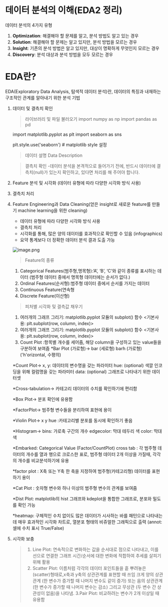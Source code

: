 # 데이터 분석의 이해(EDA2 정리)

데이터 분석의 4가지 유형  
1. __Optimization__: 해결해야 할 문제를 알고, 분석 방법도 알고 있는 경우  
2. __Solution__: 해결해야 할 문제는 알고 있지만, 분석 방법을 모르는 경우  
3. __Insight__: 기존의 분석 방법은 알고 있지만, 대상이 명확하게 무엇인지 모르는 경우  
4. __Discovery__: 분석 대상과 분석 방법을 모두 모르는 경우

# EDA란?

EDA(Exploratory Data Analysis, 탐색적 데이터 분석)란, 데이터의 특징과 내재하는 구조적인 관계를 알아내기 위한 분석 기법

1. 데이터 및 결측치 확인

    > 라이브러리 및 파일 불러오기
    import numpy as np
    import pandas as pd
    
    import matplotlib.pyplot as plt
    import seaborn as sns
    
    plt.style.use('seaborn')  # matplotlib style 설정
    
    > 데이터 설명 Data Description
    
    > 결측치 확인
    -데이터 분석을 본격적으로 들어가기 전에, 반드시 데이터에 결측치(null)가 있는지 확인하고, 있다면 처리를 해 주어야 합니다.


2. Feature 분석 및 시각화 (데이터 유형에 따라 다양한 시각화 방식 사용)
3. 결측치 처리
4. Feature Engineering과 Data Cleaning(얻은 insight로 새로운 feature를 만들기 machine learning을 위한 cleaning)

    >
    - 데이터 유형에 따라 다양한 시각화 방식 사용
    - 결측치 처리
    - 시각화를 통해, 많은 양의 데이터를 효과적으로 확인할 수 있음 (infographics) 
    - 요약 통계보다 더 정확한 데이터 분석 결과 도출 가능
    
    ![image.png](attachment:image.png)
    
    > Feature의 종류
    1. Categorical Features(범주형,명목형):‘A’, ‘B’, ‘C’와 같이 종류를 표시하는 데이터 (범주형 데이터 중에서 명목형 데이터에는 순서가 없다.)
    2. Ordinal Features(순서형):범주형 데이터 중에서 순서를 가지는 데이터
    3. Continuous Feature(연속형
    4. Discrete Feature(이산형)
    
    > 피처별 시각화 및 결측값 채우기
    1. 여러개의 그래프 그리기: matplotlib.pyplot 모듈의 subplot() 함수 <기본사용: plt.subplot(row, column, index)>
    2. 여러개의 그래프 그리기: matplotlib.pyplot 모듈의 subplot() 함수 <기본사용: plt.subplot(row, column, index)>
    3. Count Plot :항목별 개수를 세어줌, 해당 column을 구성하고 있는 value들을 구분하여 보여줌
    *Bar Plot (가로형)-> bar (세로형) barh (가로형) ('h'orizontal, 수평의)
    
    *Count Plot-> x, y: 데이터의 변수명을 갖는 파라미터
    hue: (optional) 색깔 인코딩을 위해 컬럼명을 갖는 파라미터
    data: (optional) 그래프로 나타내기 위한 데이터셋
    
    *Cross-tabulation-> 카테고리 데이터의 수치를 확인하기에 편리함
    
    *Box Plot-> 분포 확인에 유용함
    
    *FactorPlot-> 범주형 변수들을 분리하여 표현에 용이
    
    *Violin Plot-> 
    x
    y
    hue
    :카테고리별 분포를 동시에 확인하기 좋음
    
    *Histogram->
    bins: 가로축 구간의 개수
    edgecolor: 막대 테두리 색 
    color: 막대 색
    
    *Embarked: Categorical Value (Factor/CountPlot)
    cross tab : 각 범주형 데이터의 개수를 열과 행으로 크로스한 표로, 범주형 데이터 2개 이상을 가질때, 각각의 개수를 비교분석하기에 유용
    
    *factor plot : X축 또는 Y축 한 축을 지정하여 범주형(카테고리형) 데이터를 표현하기 용이
    
    *Cat Plot : 숫자형 변수와 하나 이상의 범주형 변수의 관계를 보여줌
    
    *Dist Plot: matplotlib의 hist 그래프와 kdeplot을 통합한 그래프로, 분포와 밀도를 확인 가능
    
    *heatmap:
    구체적인 수치 없이도 많은 데이터가 시사하는 바를 패턴으로 나타내는 데 매우 효과적인 시각화 차트로, 열분포 형태의 비쥬얼한 그래픽으로 출력 (annot:셀에 수치 표시 True/False)

5. 시각화 보충
    >1. Line Plot: 연속적으로 변화하는 값을 순서대로 점으로 나타내고, 이를 선으로 연결한 그래프
    시간/순서에 대한 변화에 적합하여 추세를 살피기 위해 활용
    >2. Scatter Plot: 이름처럼 각각의 데이터 포인트들을 흩 뿌려놓은 (scatter)형태로,x축과 y축의 상관관계를 표현할 때 쓰임
    크게 양의 상관관계 (한 변수가 증가할 때 나머지 변수도 같이 증가) 또는 음의 상관관계 (한 변수가 증가할 때 나머지 변수는 감소) 그리고 무상관 (두 변수 간 상관성이 없음)을 나타냄.
    >3.Pair Plot: 비교하려는 변수가 2개 이상일 때 유용함


```python

```


```python

```
